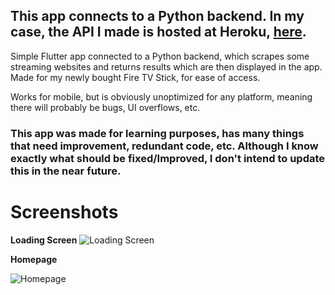 ## This app connects to a Python backend. In my case, the API I made is hosted at Heroku, <a href="https://hub-stream.herokuapp.com/api">here</a>.

Simple Flutter app connected to a Python backend, which scrapes some streaming websites and returns results which are then displayed in the app.
Made for my newly bought Fire TV Stick, for ease of access.

Works for mobile, but is obviously unoptimized for any platform, meaning there will probably be bugs, UI overflows, etc.

### This app was made for learning purposes, has many things that need improvement, redundant code, etc. Although I know exactly   what should be fixed/Improved, I don't intend to update this in the near future.

# Screenshots

**Loading Screen**
![Loading Screen](https://i.imgur.com/tpEiZjI.jpg)

**Homepage**

![Homepage](https://i.imgur.com/ZYX3YCQ.jpg)
